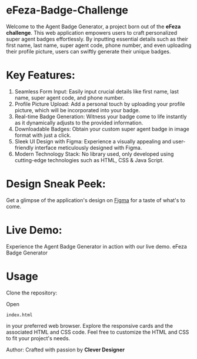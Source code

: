 # eFeza-Badge-Challenge


Welcome to the Agent Badge Generator, a project born out of the **eFeza challenge**. This web application empowers users to craft personalized super agent badges effortlessly. By inputting essential details such as their first name, last name, super agent code, phone number, and even uploading their profile picture, users can swiftly generate their unique badges.

# Key Features:

1. Seamless Form Input: Easily input crucial details like first name, last name, super agent code, and phone number.
2. Profile Picture Upload: Add a personal touch by uploading your profile picture, which will be incorporated into your badge.
3. Real-time Badge Generation: Witness your badge come to life instantly as it dynamically adjusts to the provided information.
4. Downloadable Badges: Obtain your custom super agent badge in image format with just a click.
5. Sleek UI Design with Figma: Experience a visually appealing and user-friendly interface meticulously designed with Figma.
6. Modern Technology Stack: No library used, only developed using cutting-edge technologies such as HTML, CSS & Java Script.

# Design Sneak Peek:

Get a glimpse of the application's design on [Figma](https://www.figma.com/file/eXYqKizuq0qcGL75WHWLNi/eFeza-Badge-Challenge_Version2?type=design&node-id=2%3A2&mode=design&t=yLc3dHVOWehAILfM-1) for a taste of what's to come.

# Live Demo:
Experience the Agent Badge Generator in action with our live demo.
eFeza Badge Generator


# Usage

Clone the repository:


Open

    index.html

in your preferred web browser.
Explore the responsive cards and the associated HTML and CSS code.
Feel free to customize the HTML and CSS to fit your project's needs.



Author:
Crafted with passion by **Clever Designer**
